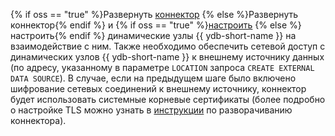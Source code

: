  {% if oss == "true" %}Развернуть [коннектор](../architecture.md#connectors) {% else %}Развернуть коннектор{% endif %} и {% if oss == "true" %}[настроить](../../../deploy/manual/deploy-ydb-federated-query.md) {% else %}настроить{% endif %} динамические узлы {{ ydb-short-name }} на взаимодействие с ним. Также необходимо обеспечить сетевой доступ с динамических узлов {{ ydb-short-name }} к внешнему источнику данных (по адресу, указанному в параметре `LOCATION` запроса `CREATE EXTERNAL DATA SOURCE`). В случае, если на предыдущем шаге было включено шифрование сетевых соединений к внешнему источнику, коннектор будет использовать системные корневые сертификаты (более подробно о настройке TLS можно узнать в [инструкции](../../../deploy/manual/connector.md) по разворачиванию коннектора).
